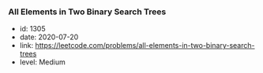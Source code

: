 ### All Elements in Two Binary Search Trees

* id: 1305
* date: 2020-07-20
* link: https://leetcode.com/problems/all-elements-in-two-binary-search-trees
* level: Medium
